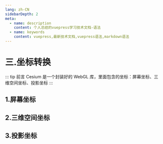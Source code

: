 ```yaml
---
lang: zh-CN
sidebarDepth: 2
meta:
  - name: description
    content: 个人总结的vuepress学习技术文档-语法
  - name: keywords
    content: vuepress,最新技术文档,vuepress语法,markdown语法
---
```


# 三.坐标转换

::: tip 前言
Cesium 是一个封装好的 WebGL 库，里面包含的坐标：屏幕坐标、三维空间坐标、投影坐标
:::

## 1.屏幕坐标

## 2.三维空间坐标

## 3.投影坐标
